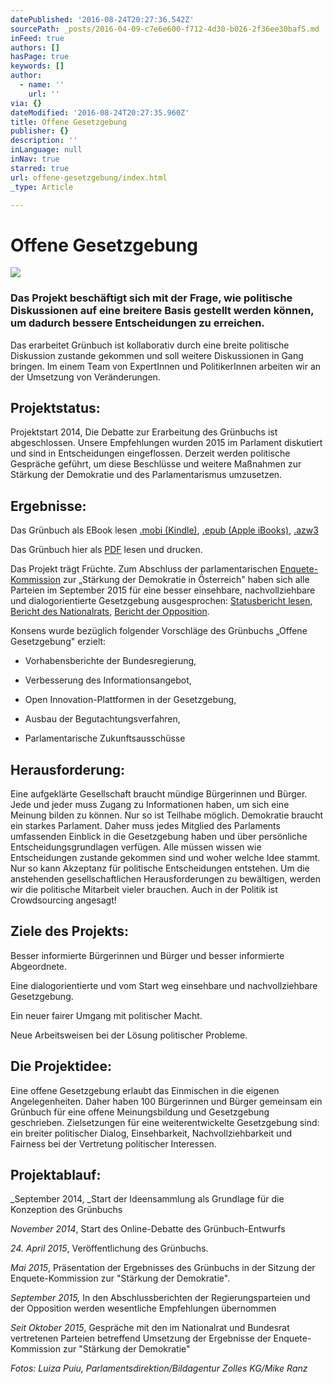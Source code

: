 ```yaml
---
datePublished: '2016-08-24T20:27:36.542Z'
sourcePath: _posts/2016-04-09-c7e6e600-f712-4d30-b026-2f36ee30baf5.md
inFeed: true
authors: []
hasPage: true
keywords: []
author:
  - name: ''
    url: ''
via: {}
dateModified: '2016-08-24T20:27:35.960Z'
title: Offene Gesetzgebung
publisher: {}
description: ''
inLanguage: null
inNav: true
starred: true
url: offene-gesetzgebung/index.html
_type: Article

---
```

# Offene Gesetzgebung
![](https://s3-us-west-2.amazonaws.com/the-grid-img/p/03c3fd878a1e562d3c4e01f580c5ce2c86ac281e.png)

### Das Projekt beschäftigt sich mit der Frage, wie politische Diskussionen auf eine breitere Basis gestellt werden können, um dadurch bessere Entscheidungen zu erreichen.

Das erarbeitet Grünbuch ist kollaborativ durch eine breite politische Diskussion zustande gekommen und soll weitere Diskussionen in Gang bringen. Im einem Team von ExpertInnen und PolitikerInnen arbeiten wir an der Umsetzung von Veränderungen.

## Projektstatus:

Projektstart 2014, Die Debatte zur Erarbeitung des Grünbuchs ist abgeschlossen. Unsere Empfehlungen wurden 2015 im Parlament diskutiert und sind in Entscheidungen eingeflossen. Derzeit werden politische Gespräche geführt, um diese Beschlüsse und weitere Maßnahmen zur Stärkung der Demokratie und des Parlamentarismus umzusetzen.

## Ergebnisse:

Das Grünbuch als EBook lesen [.mobi (Kindle)][0], [.epub (Apple iBooks)][1], [.azw3][2]

Das Grünbuch hier als [PDF][3] lesen und drucken.

Das Projekt trägt Früchte. Zum Abschluss der parlamentarischen [Enquete-Kommission][4] zur „Stärkung der Demokratie in Österreich" haben sich alle Parteien im September 2015 für eine besser einsehbare, nachvollziehbare und dialogorientierte Gesetzgebung ausgesprochen: [Statusbericht lesen][5], [Bericht des Nationalrats][6], [Bericht der Opposition][7].

Konsens wurde bezüglich folgender Vorschläge des Grünbuchs „Offene Gesetzgebung" erzielt:

* Vorhabensberichte der Bundesregierung,

* Verbesserung des Informationsangebot,

* Open Innovation-Plattformen in der Gesetzgebung,

* Ausbau der Begutachtungsverfahren,

* Parlamentarische Zukunftsausschüsse

## Herausforderung:

Eine aufgeklärte Gesellschaft braucht mündige Bürgerinnen und Bürger. Jede und jeder muss Zugang zu Informationen haben, um sich eine Meinung bilden zu können. Nur so ist Teilhabe möglich. Demokratie braucht ein starkes Parlament. Daher muss jedes Mitglied des Parlaments umfassenden Einblick in die Gesetzgebung haben und über persönliche Entscheidungsgrundlagen verfügen. Alle müssen wissen wie Entscheidungen zustande gekommen sind und woher welche Idee stammt. Nur so kann Akzeptanz für politische Entscheidungen entstehen. Um die anstehenden gesellschaftlichen Herausforderungen zu bewältigen, werden wir die politische Mitarbeit vieler brauchen. Auch in der Politik ist Crowdsourcing angesagt!

## Ziele des Projekts:

Besser informierte Bürgerinnen und Bürger und besser informierte Abgeordnete.

Eine dialogorientierte und vom Start weg einsehbare und nachvollziehbare Gesetzgebung.

Ein neuer fairer Umgang mit politischer Macht.

Neue Arbeitsweisen bei der Lösung politischer Probleme.

## Die Projektidee:

Eine offene Gesetzgebung erlaubt das Einmischen in die eigenen Angelegenheiten. Daher haben 100 Bürgerinnen und Bürger gemeinsam ein Grünbuch für eine offene Meinungsbildung und Gesetzgebung geschrieben. Zielsetzungen für eine weiterentwickelte Gesetzgebung sind: ein breiter politischer Dialog, Einsehbarkeit, Nachvollziehbarkeit und Fairness bei der Vertretung politischer Interessen.

## Projektablauf:

_September 2014, _Start der Ideensammlung als Grundlage für die Konzeption des Grünbuchs

_November 2014_, Start des Online-Debatte des Grünbuch-Entwurfs

_24\. April 2015_, Veröffentlichung des Grünbuchs.

_Mai 2015_, Präsentation der Ergebnisses des Grünbuchs in der Sitzung der Enquete-Kommission zur "Stärkung der Demokratie".

_September 2015,_ In den Abschlussberichten der Regierungsparteien und der Opposition werden wesentliche Empfehlungen übernommen

_Seit Oktober 2015_, Gespräche mit den im Nationalrat und Bundesrat vertretenen Parteien betreffend Umsetzung der Ergebnisse der Enquete-Kommission zur "Stärkung der Demokratie"

_Fotos: Luiza Puiu, Parlamentsdirektion/Bildagentur Zolles KG/Mike Ranz_

[0]: http://info.publicaffairs.cc/Freigegebene%20Dokumente/Grunbuch%20Offene%20Gesetzgebung%20-%20besserentscheiden.mobi
[1]: http://info.publicaffairs.cc/Freigegebene%20Dokumente/Grunbuch%20Offene%20Gesetzgebung%20-%20besserentscheiden.epub
[2]: http://info.publicaffairs.cc/Freigegebene%20Dokumente/Grunbuch%20Offene%20Gesetzgebung%20-%20besserentscheiden.azw3
[3]: http://info.publicaffairs.cc/Freigegebene%20Dokumente/Gr%C3%BCnbuch_Offene_Gesetzgebung_20150331.pdf
[4]: http://www.parlament.gv.at/PAKT/PR/JAHR_2015/PK0471/index.shtml
[5]: http://info.publicaffairs.cc/Freigegebene%20Dokumente/Statusbericht_Offene_Gesetzgebung_20150922.pdf
[6]: https://www.parlament.gv.at/PAKT/VHG/XXV/I/I_00791/index.shtml
[7]: http://www.parlament.gv.at/PAKT/VHG/XXV/I/I_00791/imfname_468783.pdf